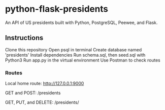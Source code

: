 # python-flask-presidents

An API of US presidents built with Python, PostgreSQL, Peewee, and Flask.

## Instructions

Clone this repository
Open psql in terminal
Create database named 'presidents'
Install dependencies
Run schema.sql, then seed.sql with Python3
Run app.py in the virtual environment
Use Postman to check routes

### Routes

Local home route: http://127.0.0.1:9000

GET and POST: /presidents

GET, PUT, and DELETE: /presidents/<id>
